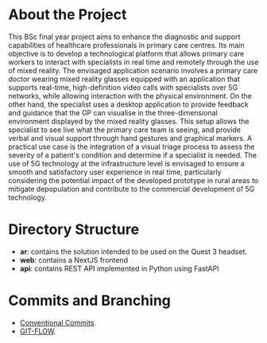 # About the Project
This BSc final year project aims to enhance the diagnostic and support capabilities of healthcare professionals in primary care centres. Its main objective is to develop a technological platform that allows primary care workers to interact with specialists in real time and remotely through the use of mixed reality. The envisaged application scenario involves a primary care doctor wearing mixed reality glasses equipped with an application that supports real-time, high-definition video calls with specialists over 5G networks, while allowing interaction with the physical environment. On the other hand, the specialist uses a desktop application to provide feedback and guidance that the GP can visualise in the three-dimensional environment displayed by the mixed reality glasses. This setup allows the specialist to see live what the primary care team is seeing, and provide verbal and visual support through hand gestures and graphical markers. A practical use case is the integration of a visual triage process to assess the severity of a patient's condition and determine if a specialist is needed. The use of 5G technology at the infrastructure level is envisaged to ensure a smooth and satisfactory user experience in real time, particularly considering the potential impact of the developed prototype in rural areas to mitigate depopulation and contribute to the commercial development of 5G technology. 

# Directory Structure
- **ar**: contains the solution intended to be used on the Quest 3 headset.
- **web**: contains a NextJS frontend
- **api**: contains REST API implemented in Python using FastAPI

# Commits and Branching
- [Conventional Commits](https://www.conventionalcommits.org/en/v1.0.0/).
- [GIT-FLOW](https://nvie.com/posts/a-successful-git-branching-model/).